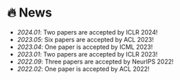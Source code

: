 # 🔥 News
- *2024.01*: Two papers are accepted by ICLR 2024!
- *2023.05*: Six papers are accepted by ACL 2023!
- *2023.04*: One paper is accepted by ICML 2023!
- *2023.01*: Two papers are accepted by ICLR 2023!
- *2022.09*: Three papers are accepted by NeurIPS 2022!
- *2022.02*: One paper is accepted by ACL 2022!

